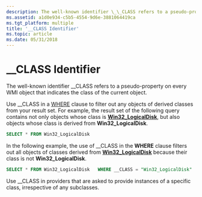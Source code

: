 ```yaml
---
description: The well-known identifier \_\_CLASS refers to a pseudo-property on every WMI object that indicates the class of the current object.
ms.assetid: a1d0e934-c5b5-4554-9d6e-3881064419ca
ms.tgt_platform: multiple
title: '__CLASS Identifier'
ms.topic: article
ms.date: 05/31/2018
---
```


# \_\_CLASS Identifier

The well-known identifier \_\_CLASS refers to a pseudo-property on every WMI object that indicates the class of the current object.

Use \_\_CLASS in a [WHERE](where-clause.md) clause to filter out any objects of derived classes from your result set. For example, the result set of the following query contains not only objects whose class is [**Win32\_LogicalDisk**](/windows/desktop/CIMWin32Prov/win32-logicaldisk), but also objects whose class is derived from **Win32\_LogicalDisk**.


```sql
SELECT * FROM Win32_LogicalDisk
```



In the following example, the use of \_\_CLASS in the **WHERE** clause filters out all objects of classes derived from [**Win32\_LogicalDisk**](/windows/desktop/CIMWin32Prov/win32-logicaldisk) because their class is not **Win32\_LogicalDisk**.


```sql
SELECT * FROM Win32_LogicalDisk   WHERE __CLASS = "Win32_LogicalDisk"
```



Use \_\_CLASS in providers that are asked to provide instances of a specific class, irrespective of any subclasses.

 

 
